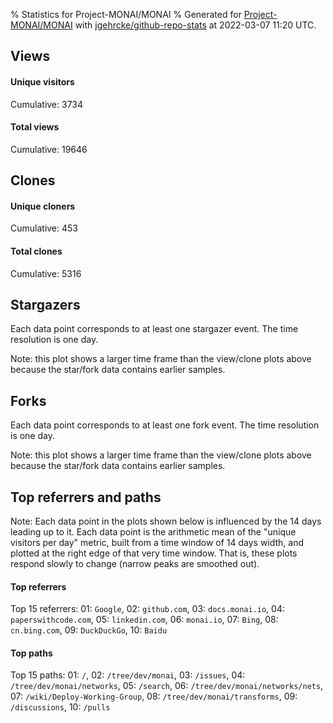 % Statistics for Project-MONAI/MONAI
% Generated for [Project-MONAI/MONAI](https://github.com/Project-MONAI/MONAI) with [jgehrcke/github-repo-stats](https://github.com/jgehrcke/github-repo-stats) at 2022-03-07 11:20 UTC.


## Views

#### Unique visitors
<div id="chart_views_unique" class="full-width-chart"></div>

Cumulative: 3734

#### Total views
<div id="chart_views_total" class="full-width-chart"></div>

Cumulative: 19646

<div class="pagebreak-for-print"> </div>

## Clones

#### Unique cloners
<div id="chart_clones_unique" class="full-width-chart"></div>

Cumulative: 453

#### Total clones
<div id="chart_clones_total" class="full-width-chart"></div>

Cumulative: 5316



<div class="pagebreak-for-print"> </div>



## Stargazers

Each data point corresponds to at least one stargazer event.
The time resolution is one day.

<div id="chart_stargazers" class="full-width-chart"></div>


Note: this plot shows a larger time frame than the view/clone plots above because the star/fork data contains earlier samples.



## Forks

Each data point corresponds to at least one fork event.
The time resolution is one day.

<div id="chart_forks" class="full-width-chart"></div>


Note: this plot shows a larger time frame than the view/clone plots above because the star/fork data contains earlier samples.



<div class="pagebreak-for-print"> </div>



## Top referrers and paths


Note: Each data point in the plots shown below is influenced by the 14 days
leading up to it. Each data point is the arithmetic mean of the "unique
visitors per day" metric, built from a time window of 14 days width, and
plotted at the right edge of that very time window. That is, these plots
respond slowly to change (narrow peaks are smoothed out).




#### Top referrers


<div id="chart_referrers_top_n_alltime" class="full-width-chart"></div>

Top 15 referrers: 01: `Google`, 02: `github.com`, 03: `docs.monai.io`, 04: `paperswithcode.com`, 05: `linkedin.com`, 06: `monai.io`, 07: `Bing`, 08: `cn.bing.com`, 09: `DuckDuckGo`, 10: `Baidu`





#### Top paths


<div id="chart_paths_top_n_alltime" class="full-width-chart"></div>

Top 15 paths: 01: `/`, 02: `/tree/dev/monai`, 03: `/issues`, 04: `/tree/dev/monai/networks`, 05: `/search`, 06: `/tree/dev/monai/networks/nets`, 07: `/wiki/Deploy-Working-Group`, 08: `/tree/dev/monai/transforms`, 09: `/discussions`, 10: `/pulls`


<script type="text/javascript">
    vegaEmbed('#chart_views_unique', {"$schema": "https://vega.github.io/schema/vega-lite/v4.17.0.json", "config": {"arc": {"fill": "#1b1e23"}, "area": {"fill": "#1b1e23"}, "axisBottom": {"domainColor": "#a9b4c4", "gridColor": "#a9b4c4", "labelColor": "#1b1e23", "labelFont": "relative-mono-11-pitch-pro, Menlo, monospace", "tickColor": "#a9b4c4", "titleColor": "#1b1e23", "titleFont": "relative-mono-11-pitch-pro, Menlo, monospace"}, "axisLeft": {"domainColor": "#a9b4c4", "gridColor": "#a9b4c4", "labelColor": "#1b1e23", "labelFont": "relative-mono-11-pitch-pro, Menlo, monospace", "tickColor": "#a9b4c4", "titleColor": "#1b1e23", "titleFont": "relative-mono-11-pitch-pro, Menlo, monospace"}, "axisX": {"grid": false}, "axisY": {"grid": false, "labelBound": true}, "background": "#FFFFFF", "group": {"fill": "#FFFFFF"}, "header": {"fontWeight": 400, "labelFont": "relative-mono-11-pitch-pro, Menlo, monospace", "titleFont": "relative-mono-11-pitch-pro, Menlo, monospace"}, "legend": {"labelFont": "relative-mono-11-pitch-pro, Menlo, monospace", "symbolSize": 200, "symbolType": "circle", "titleFont": "relative-mono-11-pitch-pro, Menlo, monospace"}, "line": {"color": "#1b1e23", "stroke": "#1b1e23"}, "path": {"stroke": "#1b1e23"}, "point": {"color": "#1b1e23", "cursor": "pointer", "filled": true, "size": 20}, "range": {"category": ["#85a2f7", "#ea9755", "#7eb36a", "#f07071", "#bc85d9", "#e587b6", "#a9b4c4", "#d4c05e", "#64b9c4"]}, "style": {"bar": {"fill": "#1b1e23"}, "text": {"font": "relative-mono-11-pitch-pro, Menlo, monospace", "fontWeight": 400}}, "symbol": {"shape": "circle"}, "title": {"anchor": "start", "font": "relative-mono-11-pitch-pro, Menlo, monospace", "fontWeight": 400}, "trail": {"color": "#1b1e23", "stroke": "#1b1e23"}, "view": {"stroke": null}}, "data": {"name": "data-b4df630a66a68dc4cf5eff56f1fedf47"}, "datasets": {"data-b4df630a66a68dc4cf5eff56f1fedf47": [{"time": "2022-02-21T00:00:00+00:00", "views_total": 1138, "views_unique": 174}, {"time": "2022-02-22T00:00:00+00:00", "views_total": 2149, "views_unique": 359}, {"time": "2022-02-23T00:00:00+00:00", "views_total": 1954, "views_unique": 361}, {"time": "2022-02-24T00:00:00+00:00", "views_total": 1721, "views_unique": 320}, {"time": "2022-02-25T00:00:00+00:00", "views_total": 1491, "views_unique": 286}, {"time": "2022-02-26T00:00:00+00:00", "views_total": 558, "views_unique": 141}, {"time": "2022-02-27T00:00:00+00:00", "views_total": 649, "views_unique": 151}, {"time": "2022-02-28T00:00:00+00:00", "views_total": 1775, "views_unique": 357}, {"time": "2022-03-01T00:00:00+00:00", "views_total": 2569, "views_unique": 323}, {"time": "2022-03-02T00:00:00+00:00", "views_total": 1769, "views_unique": 317}, {"time": "2022-03-03T00:00:00+00:00", "views_total": 1205, "views_unique": 276}, {"time": "2022-03-04T00:00:00+00:00", "views_total": 890, "views_unique": 234}, {"time": "2022-03-05T00:00:00+00:00", "views_total": 461, "views_unique": 138}, {"time": "2022-03-06T00:00:00+00:00", "views_total": 500, "views_unique": 120}, {"time": "2022-03-07T00:00:00+00:00", "views_total": 817, "views_unique": 177}]}, "encoding": {"tooltip": [{"field": "views_unique", "format": ".1f", "title": "views (u)", "type": "quantitative"}, {"field": "time", "format": "%B %e, %Y", "title": "date", "type": "temporal"}], "x": {"axis": {"labelAngle": 25}, "field": "time", "scale": {"domain": ["2022-02-21", "2022-03-07"]}, "timeUnit": "yearmonthdate", "title": "date", "type": "temporal"}, "y": {"axis": {"values": [1, 10, 50, 100, 500, 1000, 5000, 10000]}, "field": "views_unique", "scale": {"domain": [0, 397.1], "type": "symlog", "zero": true}, "title": "unique views per day", "type": "quantitative"}}, "height": 200, "mark": {"point": true, "type": "line"}, "padding": 10, "width": "container"}, {"actions": false, "renderer": "svg"}).catch(console.error);
vegaEmbed('#chart_views_total', {"$schema": "https://vega.github.io/schema/vega-lite/v4.17.0.json", "config": {"arc": {"fill": "#1b1e23"}, "area": {"fill": "#1b1e23"}, "axisBottom": {"domainColor": "#a9b4c4", "gridColor": "#a9b4c4", "labelColor": "#1b1e23", "labelFont": "relative-mono-11-pitch-pro, Menlo, monospace", "tickColor": "#a9b4c4", "titleColor": "#1b1e23", "titleFont": "relative-mono-11-pitch-pro, Menlo, monospace"}, "axisLeft": {"domainColor": "#a9b4c4", "gridColor": "#a9b4c4", "labelColor": "#1b1e23", "labelFont": "relative-mono-11-pitch-pro, Menlo, monospace", "tickColor": "#a9b4c4", "titleColor": "#1b1e23", "titleFont": "relative-mono-11-pitch-pro, Menlo, monospace"}, "axisX": {"grid": false}, "axisY": {"grid": false, "labelBound": true}, "background": "#FFFFFF", "group": {"fill": "#FFFFFF"}, "header": {"fontWeight": 400, "labelFont": "relative-mono-11-pitch-pro, Menlo, monospace", "titleFont": "relative-mono-11-pitch-pro, Menlo, monospace"}, "legend": {"labelFont": "relative-mono-11-pitch-pro, Menlo, monospace", "symbolSize": 200, "symbolType": "circle", "titleFont": "relative-mono-11-pitch-pro, Menlo, monospace"}, "line": {"color": "#1b1e23", "stroke": "#1b1e23"}, "path": {"stroke": "#1b1e23"}, "point": {"color": "#1b1e23", "cursor": "pointer", "filled": true, "size": 20}, "range": {"category": ["#85a2f7", "#ea9755", "#7eb36a", "#f07071", "#bc85d9", "#e587b6", "#a9b4c4", "#d4c05e", "#64b9c4"]}, "style": {"bar": {"fill": "#1b1e23"}, "text": {"font": "relative-mono-11-pitch-pro, Menlo, monospace", "fontWeight": 400}}, "symbol": {"shape": "circle"}, "title": {"anchor": "start", "font": "relative-mono-11-pitch-pro, Menlo, monospace", "fontWeight": 400}, "trail": {"color": "#1b1e23", "stroke": "#1b1e23"}, "view": {"stroke": null}}, "data": {"name": "data-b4df630a66a68dc4cf5eff56f1fedf47"}, "datasets": {"data-b4df630a66a68dc4cf5eff56f1fedf47": [{"time": "2022-02-21T00:00:00+00:00", "views_total": 1138, "views_unique": 174}, {"time": "2022-02-22T00:00:00+00:00", "views_total": 2149, "views_unique": 359}, {"time": "2022-02-23T00:00:00+00:00", "views_total": 1954, "views_unique": 361}, {"time": "2022-02-24T00:00:00+00:00", "views_total": 1721, "views_unique": 320}, {"time": "2022-02-25T00:00:00+00:00", "views_total": 1491, "views_unique": 286}, {"time": "2022-02-26T00:00:00+00:00", "views_total": 558, "views_unique": 141}, {"time": "2022-02-27T00:00:00+00:00", "views_total": 649, "views_unique": 151}, {"time": "2022-02-28T00:00:00+00:00", "views_total": 1775, "views_unique": 357}, {"time": "2022-03-01T00:00:00+00:00", "views_total": 2569, "views_unique": 323}, {"time": "2022-03-02T00:00:00+00:00", "views_total": 1769, "views_unique": 317}, {"time": "2022-03-03T00:00:00+00:00", "views_total": 1205, "views_unique": 276}, {"time": "2022-03-04T00:00:00+00:00", "views_total": 890, "views_unique": 234}, {"time": "2022-03-05T00:00:00+00:00", "views_total": 461, "views_unique": 138}, {"time": "2022-03-06T00:00:00+00:00", "views_total": 500, "views_unique": 120}, {"time": "2022-03-07T00:00:00+00:00", "views_total": 817, "views_unique": 177}]}, "encoding": {"tooltip": [{"field": "views_total", "format": ".1f", "title": "views (t)", "type": "quantitative"}, {"field": "time", "format": "%B %e, %Y", "title": "date", "type": "temporal"}], "x": {"axis": {"labelAngle": 25}, "field": "time", "scale": {"domain": ["2022-02-21", "2022-03-07"]}, "timeUnit": "yearmonthdate", "title": "date", "type": "temporal"}, "y": {"axis": {"values": [1, 10, 50, 100, 500, 1000, 5000, 10000]}, "field": "views_total", "scale": {"domain": [0, 2825.9], "type": "symlog", "zero": true}, "title": "total views per day", "type": "quantitative"}}, "height": 200, "mark": {"point": true, "type": "line"}, "padding": 10, "width": "container"}, {"actions": false, "renderer": "svg"}).catch(console.error);
vegaEmbed('#chart_clones_unique', {"$schema": "https://vega.github.io/schema/vega-lite/v4.17.0.json", "config": {"arc": {"fill": "#1b1e23"}, "area": {"fill": "#1b1e23"}, "axisBottom": {"domainColor": "#a9b4c4", "gridColor": "#a9b4c4", "labelColor": "#1b1e23", "labelFont": "relative-mono-11-pitch-pro, Menlo, monospace", "tickColor": "#a9b4c4", "titleColor": "#1b1e23", "titleFont": "relative-mono-11-pitch-pro, Menlo, monospace"}, "axisLeft": {"domainColor": "#a9b4c4", "gridColor": "#a9b4c4", "labelColor": "#1b1e23", "labelFont": "relative-mono-11-pitch-pro, Menlo, monospace", "tickColor": "#a9b4c4", "titleColor": "#1b1e23", "titleFont": "relative-mono-11-pitch-pro, Menlo, monospace"}, "axisX": {"grid": false}, "axisY": {"grid": false, "labelBound": true}, "background": "#FFFFFF", "group": {"fill": "#FFFFFF"}, "header": {"fontWeight": 400, "labelFont": "relative-mono-11-pitch-pro, Menlo, monospace", "titleFont": "relative-mono-11-pitch-pro, Menlo, monospace"}, "legend": {"labelFont": "relative-mono-11-pitch-pro, Menlo, monospace", "symbolSize": 200, "symbolType": "circle", "titleFont": "relative-mono-11-pitch-pro, Menlo, monospace"}, "line": {"color": "#1b1e23", "stroke": "#1b1e23"}, "path": {"stroke": "#1b1e23"}, "point": {"color": "#1b1e23", "cursor": "pointer", "filled": true, "size": 20}, "range": {"category": ["#85a2f7", "#ea9755", "#7eb36a", "#f07071", "#bc85d9", "#e587b6", "#a9b4c4", "#d4c05e", "#64b9c4"]}, "style": {"bar": {"fill": "#1b1e23"}, "text": {"font": "relative-mono-11-pitch-pro, Menlo, monospace", "fontWeight": 400}}, "symbol": {"shape": "circle"}, "title": {"anchor": "start", "font": "relative-mono-11-pitch-pro, Menlo, monospace", "fontWeight": 400}, "trail": {"color": "#1b1e23", "stroke": "#1b1e23"}, "view": {"stroke": null}}, "data": {"name": "data-2ed287cea2050f146f348fe3c5fe7f9e"}, "datasets": {"data-2ed287cea2050f146f348fe3c5fe7f9e": [{"clones_total": 503, "clones_unique": 37, "time": "2022-02-21T00:00:00+00:00"}, {"clones_total": 833, "clones_unique": 50, "time": "2022-02-22T00:00:00+00:00"}, {"clones_total": 464, "clones_unique": 36, "time": "2022-02-23T00:00:00+00:00"}, {"clones_total": 685, "clones_unique": 25, "time": "2022-02-24T00:00:00+00:00"}, {"clones_total": 164, "clones_unique": 29, "time": "2022-02-25T00:00:00+00:00"}, {"clones_total": 38, "clones_unique": 20, "time": "2022-02-26T00:00:00+00:00"}, {"clones_total": 50, "clones_unique": 21, "time": "2022-02-27T00:00:00+00:00"}, {"clones_total": 470, "clones_unique": 41, "time": "2022-02-28T00:00:00+00:00"}, {"clones_total": 1016, "clones_unique": 53, "time": "2022-03-01T00:00:00+00:00"}, {"clones_total": 479, "clones_unique": 39, "time": "2022-03-02T00:00:00+00:00"}, {"clones_total": 222, "clones_unique": 29, "time": "2022-03-03T00:00:00+00:00"}, {"clones_total": 35, "clones_unique": 23, "time": "2022-03-04T00:00:00+00:00"}, {"clones_total": 27, "clones_unique": 14, "time": "2022-03-05T00:00:00+00:00"}, {"clones_total": 28, "clones_unique": 13, "time": "2022-03-06T00:00:00+00:00"}, {"clones_total": 302, "clones_unique": 23, "time": "2022-03-07T00:00:00+00:00"}]}, "encoding": {"tooltip": [{"field": "clones_unique", "format": ".1f", "title": "clones (u)", "type": "quantitative"}, {"field": "time", "format": "%B %e, %Y", "title": "date", "type": "temporal"}], "x": {"axis": {"labelAngle": 25}, "field": "time", "scale": {"domain": ["2022-02-21", "2022-03-07"]}, "timeUnit": "yearmonthdate", "title": "date", "type": "temporal"}, "y": {"axis": {}, "field": "clones_unique", "scale": {"domain": [0, 58.300000000000004], "type": "linear", "zero": true}, "title": "unique clones per day", "type": "quantitative"}}, "height": 200, "mark": {"point": true, "type": "line"}, "padding": 10, "width": "container"}, {"actions": false, "renderer": "svg"}).catch(console.error);
vegaEmbed('#chart_clones_total', {"$schema": "https://vega.github.io/schema/vega-lite/v4.17.0.json", "config": {"arc": {"fill": "#1b1e23"}, "area": {"fill": "#1b1e23"}, "axisBottom": {"domainColor": "#a9b4c4", "gridColor": "#a9b4c4", "labelColor": "#1b1e23", "labelFont": "relative-mono-11-pitch-pro, Menlo, monospace", "tickColor": "#a9b4c4", "titleColor": "#1b1e23", "titleFont": "relative-mono-11-pitch-pro, Menlo, monospace"}, "axisLeft": {"domainColor": "#a9b4c4", "gridColor": "#a9b4c4", "labelColor": "#1b1e23", "labelFont": "relative-mono-11-pitch-pro, Menlo, monospace", "tickColor": "#a9b4c4", "titleColor": "#1b1e23", "titleFont": "relative-mono-11-pitch-pro, Menlo, monospace"}, "axisX": {"grid": false}, "axisY": {"grid": false, "labelBound": true}, "background": "#FFFFFF", "group": {"fill": "#FFFFFF"}, "header": {"fontWeight": 400, "labelFont": "relative-mono-11-pitch-pro, Menlo, monospace", "titleFont": "relative-mono-11-pitch-pro, Menlo, monospace"}, "legend": {"labelFont": "relative-mono-11-pitch-pro, Menlo, monospace", "symbolSize": 200, "symbolType": "circle", "titleFont": "relative-mono-11-pitch-pro, Menlo, monospace"}, "line": {"color": "#1b1e23", "stroke": "#1b1e23"}, "path": {"stroke": "#1b1e23"}, "point": {"color": "#1b1e23", "cursor": "pointer", "filled": true, "size": 20}, "range": {"category": ["#85a2f7", "#ea9755", "#7eb36a", "#f07071", "#bc85d9", "#e587b6", "#a9b4c4", "#d4c05e", "#64b9c4"]}, "style": {"bar": {"fill": "#1b1e23"}, "text": {"font": "relative-mono-11-pitch-pro, Menlo, monospace", "fontWeight": 400}}, "symbol": {"shape": "circle"}, "title": {"anchor": "start", "font": "relative-mono-11-pitch-pro, Menlo, monospace", "fontWeight": 400}, "trail": {"color": "#1b1e23", "stroke": "#1b1e23"}, "view": {"stroke": null}}, "data": {"name": "data-2ed287cea2050f146f348fe3c5fe7f9e"}, "datasets": {"data-2ed287cea2050f146f348fe3c5fe7f9e": [{"clones_total": 503, "clones_unique": 37, "time": "2022-02-21T00:00:00+00:00"}, {"clones_total": 833, "clones_unique": 50, "time": "2022-02-22T00:00:00+00:00"}, {"clones_total": 464, "clones_unique": 36, "time": "2022-02-23T00:00:00+00:00"}, {"clones_total": 685, "clones_unique": 25, "time": "2022-02-24T00:00:00+00:00"}, {"clones_total": 164, "clones_unique": 29, "time": "2022-02-25T00:00:00+00:00"}, {"clones_total": 38, "clones_unique": 20, "time": "2022-02-26T00:00:00+00:00"}, {"clones_total": 50, "clones_unique": 21, "time": "2022-02-27T00:00:00+00:00"}, {"clones_total": 470, "clones_unique": 41, "time": "2022-02-28T00:00:00+00:00"}, {"clones_total": 1016, "clones_unique": 53, "time": "2022-03-01T00:00:00+00:00"}, {"clones_total": 479, "clones_unique": 39, "time": "2022-03-02T00:00:00+00:00"}, {"clones_total": 222, "clones_unique": 29, "time": "2022-03-03T00:00:00+00:00"}, {"clones_total": 35, "clones_unique": 23, "time": "2022-03-04T00:00:00+00:00"}, {"clones_total": 27, "clones_unique": 14, "time": "2022-03-05T00:00:00+00:00"}, {"clones_total": 28, "clones_unique": 13, "time": "2022-03-06T00:00:00+00:00"}, {"clones_total": 302, "clones_unique": 23, "time": "2022-03-07T00:00:00+00:00"}]}, "encoding": {"tooltip": [{"field": "clones_total", "format": ".1f", "title": "clones (t)", "type": "quantitative"}, {"field": "time", "format": "%B %e, %Y", "title": "date", "type": "temporal"}], "x": {"axis": {"labelAngle": 25}, "field": "time", "scale": {"domain": ["2022-02-21", "2022-03-07"]}, "timeUnit": "yearmonthdate", "title": "date", "type": "temporal"}, "y": {"axis": {"values": [1, 10, 50, 100, 500, 1000, 5000, 10000]}, "field": "clones_total", "scale": {"domain": [0, 1117.6000000000001], "type": "symlog", "zero": true}, "title": "total clones per day", "type": "quantitative"}}, "height": 200, "mark": {"point": true, "type": "line"}, "padding": 10, "width": "container"}, {"actions": false, "renderer": "svg"}).catch(console.error);
vegaEmbed('#chart_stargazers', {"$schema": "https://vega.github.io/schema/vega-lite/v4.17.0.json", "config": {"arc": {"fill": "#1b1e23"}, "area": {"fill": "#1b1e23"}, "axisBottom": {"domainColor": "#a9b4c4", "gridColor": "#a9b4c4", "labelColor": "#1b1e23", "labelFont": "relative-mono-11-pitch-pro, Menlo, monospace", "tickColor": "#a9b4c4", "titleColor": "#1b1e23", "titleFont": "relative-mono-11-pitch-pro, Menlo, monospace"}, "axisLeft": {"domainColor": "#a9b4c4", "gridColor": "#a9b4c4", "labelColor": "#1b1e23", "labelFont": "relative-mono-11-pitch-pro, Menlo, monospace", "tickColor": "#a9b4c4", "titleColor": "#1b1e23", "titleFont": "relative-mono-11-pitch-pro, Menlo, monospace"}, "axisX": {"grid": false}, "axisY": {"grid": false}, "background": "#FFFFFF", "group": {"fill": "#FFFFFF"}, "header": {"fontWeight": 400, "labelFont": "relative-mono-11-pitch-pro, Menlo, monospace", "titleFont": "relative-mono-11-pitch-pro, Menlo, monospace"}, "legend": {"labelFont": "relative-mono-11-pitch-pro, Menlo, monospace", "symbolSize": 200, "symbolType": "circle", "titleFont": "relative-mono-11-pitch-pro, Menlo, monospace"}, "line": {"color": "#1b1e23", "stroke": "#1b1e23"}, "path": {"stroke": "#1b1e23"}, "point": {"color": "#1b1e23", "cursor": "pointer", "filled": true, "size": 50}, "range": {"category": ["#85a2f7", "#ea9755", "#7eb36a", "#f07071", "#bc85d9", "#e587b6", "#a9b4c4", "#d4c05e", "#64b9c4"]}, "style": {"bar": {"fill": "#1b1e23"}, "text": {"font": "relative-mono-11-pitch-pro, Menlo, monospace", "fontWeight": 400}}, "symbol": {"shape": "circle"}, "title": {"anchor": "start", "font": "relative-mono-11-pitch-pro, Menlo, monospace", "fontWeight": 400}, "trail": {"color": "#1b1e23", "stroke": "#1b1e23"}, "view": {"stroke": null}}, "data": {"name": "data-889cec246b0a2afd07355bdb4b63e0b9"}, "datasets": {"data-889cec246b0a2afd07355bdb4b63e0b9": [{"stars_cumulative": 1.0, "time": "2019-10-18T00:00:00+00:00"}, {"stars_cumulative": 3.0, "time": "2019-10-26T16:00:00+00:00"}, {"stars_cumulative": 4.0, "time": "2019-11-13T00:00:00+00:00"}, {"stars_cumulative": 11.0, "time": "2019-11-21T16:00:00+00:00"}, {"stars_cumulative": 12.0, "time": "2019-11-30T08:00:00+00:00"}, {"stars_cumulative": 18.0, "time": "2020-01-12T16:00:00+00:00"}, {"stars_cumulative": 20.0, "time": "2020-01-21T08:00:00+00:00"}, {"stars_cumulative": 36.0, "time": "2020-02-07T16:00:00+00:00"}, {"stars_cumulative": 41.0, "time": "2020-02-16T08:00:00+00:00"}, {"stars_cumulative": 44.0, "time": "2020-02-25T00:00:00+00:00"}, {"stars_cumulative": 46.0, "time": "2020-03-13T08:00:00+00:00"}, {"stars_cumulative": 48.0, "time": "2020-03-22T00:00:00+00:00"}, {"stars_cumulative": 53.0, "time": "2020-03-30T16:00:00+00:00"}, {"stars_cumulative": 58.0, "time": "2020-04-08T08:00:00+00:00"}, {"stars_cumulative": 566.0, "time": "2020-04-17T00:00:00+00:00"}, {"stars_cumulative": 720.0, "time": "2020-04-25T16:00:00+00:00"}, {"stars_cumulative": 804.0, "time": "2020-05-04T08:00:00+00:00"}, {"stars_cumulative": 840.0, "time": "2020-05-13T00:00:00+00:00"}, {"stars_cumulative": 875.0, "time": "2020-05-21T16:00:00+00:00"}, {"stars_cumulative": 911.0, "time": "2020-05-30T08:00:00+00:00"}, {"stars_cumulative": 951.0, "time": "2020-06-08T00:00:00+00:00"}, {"stars_cumulative": 972.0, "time": "2020-06-16T16:00:00+00:00"}, {"stars_cumulative": 1009.0, "time": "2020-06-25T08:00:00+00:00"}, {"stars_cumulative": 1067.0, "time": "2020-07-04T00:00:00+00:00"}, {"stars_cumulative": 1102.0, "time": "2020-07-12T16:00:00+00:00"}, {"stars_cumulative": 1133.0, "time": "2020-07-21T08:00:00+00:00"}, {"stars_cumulative": 1154.0, "time": "2020-07-30T00:00:00+00:00"}, {"stars_cumulative": 1170.0, "time": "2020-08-07T16:00:00+00:00"}, {"stars_cumulative": 1182.0, "time": "2020-08-16T08:00:00+00:00"}, {"stars_cumulative": 1216.0, "time": "2020-08-25T00:00:00+00:00"}, {"stars_cumulative": 1249.0, "time": "2020-09-02T16:00:00+00:00"}, {"stars_cumulative": 1287.0, "time": "2020-09-11T08:00:00+00:00"}, {"stars_cumulative": 1295.0, "time": "2020-09-20T00:00:00+00:00"}, {"stars_cumulative": 1315.0, "time": "2020-09-28T16:00:00+00:00"}, {"stars_cumulative": 1343.0, "time": "2020-10-07T08:00:00+00:00"}, {"stars_cumulative": 1380.0, "time": "2020-10-16T00:00:00+00:00"}, {"stars_cumulative": 1392.0, "time": "2020-10-24T16:00:00+00:00"}, {"stars_cumulative": 1416.0, "time": "2020-11-02T08:00:00+00:00"}, {"stars_cumulative": 1453.0, "time": "2020-11-11T00:00:00+00:00"}, {"stars_cumulative": 1471.0, "time": "2020-11-19T16:00:00+00:00"}, {"stars_cumulative": 1496.0, "time": "2020-11-28T08:00:00+00:00"}, {"stars_cumulative": 1527.0, "time": "2020-12-07T00:00:00+00:00"}, {"stars_cumulative": 1553.0, "time": "2020-12-15T16:00:00+00:00"}, {"stars_cumulative": 1602.0, "time": "2020-12-24T08:00:00+00:00"}, {"stars_cumulative": 1635.0, "time": "2021-01-02T00:00:00+00:00"}, {"stars_cumulative": 1660.0, "time": "2021-01-10T16:00:00+00:00"}, {"stars_cumulative": 1685.0, "time": "2021-01-19T08:00:00+00:00"}, {"stars_cumulative": 1709.0, "time": "2021-01-28T00:00:00+00:00"}, {"stars_cumulative": 1726.0, "time": "2021-02-05T16:00:00+00:00"}, {"stars_cumulative": 1739.0, "time": "2021-02-14T08:00:00+00:00"}, {"stars_cumulative": 1755.0, "time": "2021-02-23T00:00:00+00:00"}, {"stars_cumulative": 1773.0, "time": "2021-03-03T16:00:00+00:00"}, {"stars_cumulative": 1788.0, "time": "2021-03-12T08:00:00+00:00"}, {"stars_cumulative": 1807.0, "time": "2021-03-21T00:00:00+00:00"}, {"stars_cumulative": 1833.0, "time": "2021-03-29T16:00:00+00:00"}, {"stars_cumulative": 1857.0, "time": "2021-04-07T08:00:00+00:00"}, {"stars_cumulative": 1882.0, "time": "2021-04-16T00:00:00+00:00"}, {"stars_cumulative": 1904.0, "time": "2021-04-24T16:00:00+00:00"}, {"stars_cumulative": 1925.0, "time": "2021-05-03T08:00:00+00:00"}, {"stars_cumulative": 1947.0, "time": "2021-05-12T00:00:00+00:00"}, {"stars_cumulative": 1973.0, "time": "2021-05-20T16:00:00+00:00"}, {"stars_cumulative": 1994.0, "time": "2021-05-29T08:00:00+00:00"}, {"stars_cumulative": 2014.0, "time": "2021-06-07T00:00:00+00:00"}, {"stars_cumulative": 2031.0, "time": "2021-06-15T16:00:00+00:00"}, {"stars_cumulative": 2054.0, "time": "2021-06-24T08:00:00+00:00"}, {"stars_cumulative": 2079.0, "time": "2021-07-03T00:00:00+00:00"}, {"stars_cumulative": 2096.0, "time": "2021-07-11T16:00:00+00:00"}, {"stars_cumulative": 2122.0, "time": "2021-07-20T08:00:00+00:00"}, {"stars_cumulative": 2144.0, "time": "2021-07-29T00:00:00+00:00"}, {"stars_cumulative": 2160.0, "time": "2021-08-06T16:00:00+00:00"}, {"stars_cumulative": 2181.0, "time": "2021-08-15T08:00:00+00:00"}, {"stars_cumulative": 2208.0, "time": "2021-08-24T00:00:00+00:00"}, {"stars_cumulative": 2236.0, "time": "2021-09-01T16:00:00+00:00"}, {"stars_cumulative": 2254.0, "time": "2021-09-10T08:00:00+00:00"}, {"stars_cumulative": 2282.0, "time": "2021-09-19T00:00:00+00:00"}, {"stars_cumulative": 2307.0, "time": "2021-09-27T16:00:00+00:00"}, {"stars_cumulative": 2344.0, "time": "2021-10-06T08:00:00+00:00"}, {"stars_cumulative": 2371.0, "time": "2021-10-15T00:00:00+00:00"}, {"stars_cumulative": 2389.0, "time": "2021-10-23T16:00:00+00:00"}, {"stars_cumulative": 2426.0, "time": "2021-11-01T08:00:00+00:00"}, {"stars_cumulative": 2445.0, "time": "2021-11-10T00:00:00+00:00"}, {"stars_cumulative": 2473.0, "time": "2021-11-18T16:00:00+00:00"}, {"stars_cumulative": 2522.0, "time": "2021-11-27T08:00:00+00:00"}, {"stars_cumulative": 2542.0, "time": "2021-12-06T00:00:00+00:00"}, {"stars_cumulative": 2565.0, "time": "2021-12-14T16:00:00+00:00"}, {"stars_cumulative": 2581.0, "time": "2021-12-23T08:00:00+00:00"}, {"stars_cumulative": 2631.0, "time": "2022-01-01T00:00:00+00:00"}, {"stars_cumulative": 2672.0, "time": "2022-01-09T16:00:00+00:00"}, {"stars_cumulative": 2691.0, "time": "2022-01-18T08:00:00+00:00"}, {"stars_cumulative": 2710.0, "time": "2022-01-27T00:00:00+00:00"}, {"stars_cumulative": 2723.0, "time": "2022-02-04T16:00:00+00:00"}, {"stars_cumulative": 2745.0, "time": "2022-02-13T08:00:00+00:00"}, {"stars_cumulative": 2767.0, "time": "2022-02-22T00:00:00+00:00"}, {"stars_cumulative": 2774.0, "time": "2022-03-02T16:00:00+00:00"}]}, "encoding": {"tooltip": [{"field": "stars_cumulative", "format": "d", "title": "stars", "type": "quantitative"}, {"field": "time", "format": "%B %e, %Y", "title": "date", "type": "temporal"}], "x": {"axis": {"labelAngle": 25}, "field": "time", "scale": {"domain": ["2019-10-18", "2022-03-07"]}, "timeUnit": "yearmonthdate", "title": "date", "type": "temporal"}, "y": {"field": "stars_cumulative", "scale": {"domain": [0, 3051.4], "zero": true}, "title": "stargazer count (cumulative)", "type": "quantitative"}}, "height": 300, "mark": {"point": true, "type": "line"}, "padding": 10, "width": "container"}, {"actions": false, "renderer": "svg"}).catch(console.error);
vegaEmbed('#chart_forks', {"$schema": "https://vega.github.io/schema/vega-lite/v4.17.0.json", "config": {"arc": {"fill": "#1b1e23"}, "area": {"fill": "#1b1e23"}, "axisBottom": {"domainColor": "#a9b4c4", "gridColor": "#a9b4c4", "labelColor": "#1b1e23", "labelFont": "relative-mono-11-pitch-pro, Menlo, monospace", "tickColor": "#a9b4c4", "titleColor": "#1b1e23", "titleFont": "relative-mono-11-pitch-pro, Menlo, monospace"}, "axisLeft": {"domainColor": "#a9b4c4", "gridColor": "#a9b4c4", "labelColor": "#1b1e23", "labelFont": "relative-mono-11-pitch-pro, Menlo, monospace", "tickColor": "#a9b4c4", "titleColor": "#1b1e23", "titleFont": "relative-mono-11-pitch-pro, Menlo, monospace"}, "axisX": {"grid": false}, "axisY": {"grid": false}, "background": "#FFFFFF", "group": {"fill": "#FFFFFF"}, "header": {"fontWeight": 400, "labelFont": "relative-mono-11-pitch-pro, Menlo, monospace", "titleFont": "relative-mono-11-pitch-pro, Menlo, monospace"}, "legend": {"labelFont": "relative-mono-11-pitch-pro, Menlo, monospace", "symbolSize": 200, "symbolType": "circle", "titleFont": "relative-mono-11-pitch-pro, Menlo, monospace"}, "line": {"color": "#1b1e23", "stroke": "#1b1e23"}, "path": {"stroke": "#1b1e23"}, "point": {"color": "#1b1e23", "cursor": "pointer", "filled": true, "size": 50}, "range": {"category": ["#85a2f7", "#ea9755", "#7eb36a", "#f07071", "#bc85d9", "#e587b6", "#a9b4c4", "#d4c05e", "#64b9c4"]}, "style": {"bar": {"fill": "#1b1e23"}, "text": {"font": "relative-mono-11-pitch-pro, Menlo, monospace", "fontWeight": 400}}, "symbol": {"shape": "circle"}, "title": {"anchor": "start", "font": "relative-mono-11-pitch-pro, Menlo, monospace", "fontWeight": 400}, "trail": {"color": "#1b1e23", "stroke": "#1b1e23"}, "view": {"stroke": null}}, "data": {"name": "data-f21abca895f0b2368848910e7b3e103c"}, "datasets": {"data-f21abca895f0b2368848910e7b3e103c": [{"forks_cumulative": 6.0, "time": "2020-02-15T00:00:00+00:00"}, {"forks_cumulative": 7.0, "time": "2020-02-22T12:00:00+00:00"}, {"forks_cumulative": 8.0, "time": "2020-03-08T12:00:00+00:00"}, {"forks_cumulative": 10.0, "time": "2020-03-16T00:00:00+00:00"}, {"forks_cumulative": 12.0, "time": "2020-04-07T12:00:00+00:00"}, {"forks_cumulative": 24.0, "time": "2020-04-15T00:00:00+00:00"}, {"forks_cumulative": 104.0, "time": "2020-04-22T12:00:00+00:00"}, {"forks_cumulative": 109.0, "time": "2020-04-30T00:00:00+00:00"}, {"forks_cumulative": 117.0, "time": "2020-05-07T12:00:00+00:00"}, {"forks_cumulative": 124.0, "time": "2020-05-15T00:00:00+00:00"}, {"forks_cumulative": 131.0, "time": "2020-05-22T12:00:00+00:00"}, {"forks_cumulative": 138.0, "time": "2020-05-30T00:00:00+00:00"}, {"forks_cumulative": 145.0, "time": "2020-06-06T12:00:00+00:00"}, {"forks_cumulative": 150.0, "time": "2020-06-14T00:00:00+00:00"}, {"forks_cumulative": 152.0, "time": "2020-06-21T12:00:00+00:00"}, {"forks_cumulative": 159.0, "time": "2020-06-29T00:00:00+00:00"}, {"forks_cumulative": 165.0, "time": "2020-07-06T12:00:00+00:00"}, {"forks_cumulative": 174.0, "time": "2020-07-14T00:00:00+00:00"}, {"forks_cumulative": 179.0, "time": "2020-07-21T12:00:00+00:00"}, {"forks_cumulative": 183.0, "time": "2020-07-29T00:00:00+00:00"}, {"forks_cumulative": 193.0, "time": "2020-08-05T12:00:00+00:00"}, {"forks_cumulative": 198.0, "time": "2020-08-13T00:00:00+00:00"}, {"forks_cumulative": 201.0, "time": "2020-08-20T12:00:00+00:00"}, {"forks_cumulative": 209.0, "time": "2020-08-28T00:00:00+00:00"}, {"forks_cumulative": 212.0, "time": "2020-09-04T12:00:00+00:00"}, {"forks_cumulative": 215.0, "time": "2020-09-12T00:00:00+00:00"}, {"forks_cumulative": 216.0, "time": "2020-09-19T12:00:00+00:00"}, {"forks_cumulative": 218.0, "time": "2020-09-27T00:00:00+00:00"}, {"forks_cumulative": 222.0, "time": "2020-10-04T12:00:00+00:00"}, {"forks_cumulative": 226.0, "time": "2020-10-12T00:00:00+00:00"}, {"forks_cumulative": 227.0, "time": "2020-10-19T12:00:00+00:00"}, {"forks_cumulative": 231.0, "time": "2020-10-27T00:00:00+00:00"}, {"forks_cumulative": 235.0, "time": "2020-11-03T12:00:00+00:00"}, {"forks_cumulative": 243.0, "time": "2020-11-11T00:00:00+00:00"}, {"forks_cumulative": 246.0, "time": "2020-11-18T12:00:00+00:00"}, {"forks_cumulative": 251.0, "time": "2020-11-26T00:00:00+00:00"}, {"forks_cumulative": 256.0, "time": "2020-12-03T12:00:00+00:00"}, {"forks_cumulative": 262.0, "time": "2020-12-11T00:00:00+00:00"}, {"forks_cumulative": 263.0, "time": "2020-12-18T12:00:00+00:00"}, {"forks_cumulative": 265.0, "time": "2020-12-26T00:00:00+00:00"}, {"forks_cumulative": 271.0, "time": "2021-01-02T12:00:00+00:00"}, {"forks_cumulative": 276.0, "time": "2021-01-10T00:00:00+00:00"}, {"forks_cumulative": 280.0, "time": "2021-01-17T12:00:00+00:00"}, {"forks_cumulative": 285.0, "time": "2021-01-25T00:00:00+00:00"}, {"forks_cumulative": 289.0, "time": "2021-02-01T12:00:00+00:00"}, {"forks_cumulative": 291.0, "time": "2021-02-09T00:00:00+00:00"}, {"forks_cumulative": 293.0, "time": "2021-02-16T12:00:00+00:00"}, {"forks_cumulative": 295.0, "time": "2021-02-24T00:00:00+00:00"}, {"forks_cumulative": 297.0, "time": "2021-03-03T12:00:00+00:00"}, {"forks_cumulative": 306.0, "time": "2021-03-11T00:00:00+00:00"}, {"forks_cumulative": 309.0, "time": "2021-03-18T12:00:00+00:00"}, {"forks_cumulative": 318.0, "time": "2021-03-26T00:00:00+00:00"}, {"forks_cumulative": 322.0, "time": "2021-04-02T12:00:00+00:00"}, {"forks_cumulative": 326.0, "time": "2021-04-10T00:00:00+00:00"}, {"forks_cumulative": 327.0, "time": "2021-04-17T12:00:00+00:00"}, {"forks_cumulative": 334.0, "time": "2021-04-25T00:00:00+00:00"}, {"forks_cumulative": 336.0, "time": "2021-05-02T12:00:00+00:00"}, {"forks_cumulative": 340.0, "time": "2021-05-10T00:00:00+00:00"}, {"forks_cumulative": 346.0, "time": "2021-05-17T12:00:00+00:00"}, {"forks_cumulative": 354.0, "time": "2021-05-25T00:00:00+00:00"}, {"forks_cumulative": 357.0, "time": "2021-06-01T12:00:00+00:00"}, {"forks_cumulative": 358.0, "time": "2021-06-09T00:00:00+00:00"}, {"forks_cumulative": 361.0, "time": "2021-06-16T12:00:00+00:00"}, {"forks_cumulative": 368.0, "time": "2021-06-24T00:00:00+00:00"}, {"forks_cumulative": 376.0, "time": "2021-07-01T12:00:00+00:00"}, {"forks_cumulative": 382.0, "time": "2021-07-09T00:00:00+00:00"}, {"forks_cumulative": 386.0, "time": "2021-07-16T12:00:00+00:00"}, {"forks_cumulative": 391.0, "time": "2021-07-24T00:00:00+00:00"}, {"forks_cumulative": 393.0, "time": "2021-07-31T12:00:00+00:00"}, {"forks_cumulative": 398.0, "time": "2021-08-08T00:00:00+00:00"}, {"forks_cumulative": 403.0, "time": "2021-08-15T12:00:00+00:00"}, {"forks_cumulative": 406.0, "time": "2021-08-23T00:00:00+00:00"}, {"forks_cumulative": 408.0, "time": "2021-08-30T12:00:00+00:00"}, {"forks_cumulative": 413.0, "time": "2021-09-07T00:00:00+00:00"}, {"forks_cumulative": 420.0, "time": "2021-09-14T12:00:00+00:00"}, {"forks_cumulative": 424.0, "time": "2021-09-22T00:00:00+00:00"}, {"forks_cumulative": 431.0, "time": "2021-09-29T12:00:00+00:00"}, {"forks_cumulative": 433.0, "time": "2021-10-07T00:00:00+00:00"}, {"forks_cumulative": 442.0, "time": "2021-10-14T12:00:00+00:00"}, {"forks_cumulative": 448.0, "time": "2021-10-22T00:00:00+00:00"}, {"forks_cumulative": 450.0, "time": "2021-10-29T12:00:00+00:00"}, {"forks_cumulative": 451.0, "time": "2021-11-06T00:00:00+00:00"}, {"forks_cumulative": 455.0, "time": "2021-11-13T12:00:00+00:00"}, {"forks_cumulative": 458.0, "time": "2021-11-21T00:00:00+00:00"}, {"forks_cumulative": 473.0, "time": "2021-11-28T12:00:00+00:00"}, {"forks_cumulative": 475.0, "time": "2021-12-06T00:00:00+00:00"}, {"forks_cumulative": 481.0, "time": "2021-12-13T12:00:00+00:00"}, {"forks_cumulative": 487.0, "time": "2021-12-21T00:00:00+00:00"}, {"forks_cumulative": 489.0, "time": "2021-12-28T12:00:00+00:00"}, {"forks_cumulative": 502.0, "time": "2022-01-05T00:00:00+00:00"}, {"forks_cumulative": 509.0, "time": "2022-01-12T12:00:00+00:00"}, {"forks_cumulative": 511.0, "time": "2022-01-20T00:00:00+00:00"}, {"forks_cumulative": 514.0, "time": "2022-01-27T12:00:00+00:00"}, {"forks_cumulative": 519.0, "time": "2022-02-04T00:00:00+00:00"}, {"forks_cumulative": 525.0, "time": "2022-02-11T12:00:00+00:00"}, {"forks_cumulative": 531.0, "time": "2022-02-19T00:00:00+00:00"}, {"forks_cumulative": 535.0, "time": "2022-02-26T12:00:00+00:00"}, {"forks_cumulative": 536.0, "time": "2022-03-06T00:00:00+00:00"}]}, "encoding": {"tooltip": [{"field": "forks_cumulative", "format": "d", "title": "forks", "type": "quantitative"}, {"field": "time", "format": "%B %e, %Y", "title": "date", "type": "temporal"}], "x": {"axis": {"labelAngle": 25}, "field": "time", "scale": {"domain": ["2019-10-18", "2022-03-07"]}, "timeUnit": "yearmonthdate", "title": "date", "type": "temporal"}, "y": {"field": "forks_cumulative", "scale": {"domain": [0, 589.6], "zero": true}, "title": "fork count (cumulative)", "type": "quantitative"}}, "height": 300, "mark": {"point": true, "type": "line"}, "padding": 10, "width": "container"}, {"actions": false, "renderer": "svg"}).catch(console.error);
vegaEmbed('#chart_referrers_top_n_alltime', {"$schema": "https://vega.github.io/schema/vega-lite/v4.17.0.json", "config": {"arc": {"fill": "#1b1e23"}, "area": {"fill": "#1b1e23"}, "axisBottom": {"domainColor": "#a9b4c4", "gridColor": "#a9b4c4", "labelColor": "#1b1e23", "labelFont": "relative-mono-11-pitch-pro, Menlo, monospace", "tickColor": "#a9b4c4", "titleColor": "#1b1e23", "titleFont": "relative-mono-11-pitch-pro, Menlo, monospace"}, "axisLeft": {"domainColor": "#a9b4c4", "gridColor": "#a9b4c4", "labelColor": "#1b1e23", "labelFont": "relative-mono-11-pitch-pro, Menlo, monospace", "tickColor": "#a9b4c4", "titleColor": "#1b1e23", "titleFont": "relative-mono-11-pitch-pro, Menlo, monospace"}, "axisX": {"grid": false}, "axisY": {"grid": false}, "background": "#FFFFFF", "group": {"fill": "#FFFFFF"}, "header": {"fontWeight": 400, "labelFont": "relative-mono-11-pitch-pro, Menlo, monospace", "titleFont": "relative-mono-11-pitch-pro, Menlo, monospace"}, "legend": {"labelFont": "relative-mono-11-pitch-pro, Menlo, monospace", "symbolSize": 200, "symbolType": "circle", "titleFont": "relative-mono-11-pitch-pro, Menlo, monospace"}, "line": {"color": "#1b1e23", "stroke": "#1b1e23"}, "path": {"stroke": "#1b1e23"}, "point": {"color": "#1b1e23", "cursor": "pointer", "filled": true, "size": 30}, "range": {"category": ["#85a2f7", "#ea9755", "#7eb36a", "#f07071", "#bc85d9", "#e587b6", "#a9b4c4", "#d4c05e", "#64b9c4"]}, "style": {"bar": {"fill": "#1b1e23"}, "text": {"font": "relative-mono-11-pitch-pro, Menlo, monospace", "fontWeight": 400}}, "symbol": {"shape": "circle"}, "title": {"anchor": "start", "font": "relative-mono-11-pitch-pro, Menlo, monospace", "fontWeight": 400}, "trail": {"color": "#1b1e23", "stroke": "#1b1e23"}, "view": {"stroke": null}}, "data": {"name": "data-bdaf369d77bddce4ce896ec077bfd838"}, "datasets": {"data-bdaf369d77bddce4ce896ec077bfd838": [{"referrer": "Google", "time": "2022-03-07T00:00:00+00:00", "views_unique": 1094, "views_unique_norm": 78.14285714285714}, {"referrer": "github.com", "time": "2022-03-07T00:00:00+00:00", "views_unique": 705, "views_unique_norm": 50.357142857142854}, {"referrer": "docs.monai.io", "time": "2022-03-07T00:00:00+00:00", "views_unique": 109, "views_unique_norm": 7.785714285714286}, {"referrer": "paperswithcode.com", "time": "2022-03-07T00:00:00+00:00", "views_unique": 59, "views_unique_norm": 4.214285714285714}, {"referrer": "linkedin.com", "time": "2022-03-07T00:00:00+00:00", "views_unique": 37, "views_unique_norm": 2.642857142857143}, {"referrer": "monai.io", "time": "2022-03-07T00:00:00+00:00", "views_unique": 28, "views_unique_norm": 2.0}, {"referrer": "Bing", "time": "2022-03-07T00:00:00+00:00", "views_unique": 28, "views_unique_norm": 2.0}, {"referrer": "cn.bing.com", "time": "2022-03-07T00:00:00+00:00", "views_unique": 24, "views_unique_norm": 1.7142857142857142}, {"referrer": "DuckDuckGo", "time": "2022-03-07T00:00:00+00:00", "views_unique": 22, "views_unique_norm": 1.5714285714285714}, {"referrer": "Baidu", "time": "2022-03-07T00:00:00+00:00", "views_unique": 17, "views_unique_norm": 1.2142857142857142}]}, "encoding": {"color": {"field": "referrer", "legend": {"direction": "vertical", "orient": "top", "title": "Legend:"}, "sort": {"field": "order"}, "type": "nominal"}, "tooltip": [{"field": "referrer", "type": "nominal"}, {"field": "views_unique_norm", "format": ".2f", "title": "views (14d mean)", "type": "quantitative"}, {"field": "time", "format": "%B %e, %Y", "title": "date", "type": "temporal"}], "x": {"axis": {"labelAngle": 25}, "field": "time", "scale": {"domain": ["2022-02-21", "2022-03-07"]}, "timeUnit": "yearmonthdate", "title": "date", "type": "temporal"}, "y": {"field": "views_unique_norm", "scale": {"domain": [0, 85.95714285714286], "type": "symlog", "zero": true}, "title": "unique visitors per day (mean from last 14 days)", "type": "quantitative"}}, "height": 300, "mark": {"point": true, "type": "line"}, "padding": 10, "width": "container"}, {"actions": false, "renderer": "svg"}).catch(console.error);
vegaEmbed('#chart_paths_top_n_alltime', {"$schema": "https://vega.github.io/schema/vega-lite/v4.17.0.json", "config": {"arc": {"fill": "#1b1e23"}, "area": {"fill": "#1b1e23"}, "axisBottom": {"domainColor": "#a9b4c4", "gridColor": "#a9b4c4", "labelColor": "#1b1e23", "labelFont": "relative-mono-11-pitch-pro, Menlo, monospace", "tickColor": "#a9b4c4", "titleColor": "#1b1e23", "titleFont": "relative-mono-11-pitch-pro, Menlo, monospace"}, "axisLeft": {"domainColor": "#a9b4c4", "gridColor": "#a9b4c4", "labelColor": "#1b1e23", "labelFont": "relative-mono-11-pitch-pro, Menlo, monospace", "tickColor": "#a9b4c4", "titleColor": "#1b1e23", "titleFont": "relative-mono-11-pitch-pro, Menlo, monospace"}, "axisX": {"grid": false}, "axisY": {"grid": false}, "background": "#FFFFFF", "group": {"fill": "#FFFFFF"}, "header": {"fontWeight": 400, "labelFont": "relative-mono-11-pitch-pro, Menlo, monospace", "titleFont": "relative-mono-11-pitch-pro, Menlo, monospace"}, "legend": {"labelFont": "relative-mono-11-pitch-pro, Menlo, monospace", "symbolSize": 200, "symbolType": "circle", "titleFont": "relative-mono-11-pitch-pro, Menlo, monospace"}, "line": {"color": "#1b1e23", "stroke": "#1b1e23"}, "path": {"stroke": "#1b1e23"}, "point": {"color": "#1b1e23", "cursor": "pointer", "filled": true, "size": 30}, "range": {"category": ["#85a2f7", "#ea9755", "#7eb36a", "#f07071", "#bc85d9", "#e587b6", "#a9b4c4", "#d4c05e", "#64b9c4"]}, "style": {"bar": {"fill": "#1b1e23"}, "text": {"font": "relative-mono-11-pitch-pro, Menlo, monospace", "fontWeight": 400}}, "symbol": {"shape": "circle"}, "title": {"anchor": "start", "font": "relative-mono-11-pitch-pro, Menlo, monospace", "fontWeight": 400}, "trail": {"color": "#1b1e23", "stroke": "#1b1e23"}, "view": {"stroke": null}}, "data": {"name": "data-46319142d6124fe8d56c735556f6bf89"}, "datasets": {"data-46319142d6124fe8d56c735556f6bf89": [{"path": "/", "time": "2022-03-07T00:00:00+00:00", "views_unique": 1243, "views_unique_norm": 88.78571428571429}, {"path": "/tree/dev/monai", "time": "2022-03-07T00:00:00+00:00", "views_unique": 363, "views_unique_norm": 25.928571428571427}, {"path": "/issues", "time": "2022-03-07T00:00:00+00:00", "views_unique": 151, "views_unique_norm": 10.785714285714286}, {"path": "/tree/dev/monai/networks", "time": "2022-03-07T00:00:00+00:00", "views_unique": 147, "views_unique_norm": 10.5}, {"path": "/search", "time": "2022-03-07T00:00:00+00:00", "views_unique": 123, "views_unique_norm": 8.785714285714286}, {"path": "/tree/dev/monai/networks/nets", "time": "2022-03-07T00:00:00+00:00", "views_unique": 117, "views_unique_norm": 8.357142857142858}, {"path": "/wiki/Deploy-Working-Group", "time": "2022-03-07T00:00:00+00:00", "views_unique": 108, "views_unique_norm": 7.714285714285714}, {"path": "/tree/dev/monai/transforms", "time": "2022-03-07T00:00:00+00:00", "views_unique": 92, "views_unique_norm": 6.571428571428571}, {"path": "/discussions", "time": "2022-03-07T00:00:00+00:00", "views_unique": 76, "views_unique_norm": 5.428571428571429}, {"path": "/pulls", "time": "2022-03-07T00:00:00+00:00", "views_unique": 49, "views_unique_norm": 3.5}]}, "encoding": {"color": {"field": "path", "legend": {"direction": "vertical", "orient": "top", "title": "Legend:"}, "sort": {"field": "order"}, "type": "nominal"}, "tooltip": [{"field": "path", "type": "nominal"}, {"field": "views_unique_norm", "format": ".2f", "title": "views (14d mean)", "type": "quantitative"}, {"field": "time", "format": "%B %e, %Y", "title": "date", "type": "temporal"}], "x": {"axis": {"labelAngle": 25}, "field": "time", "scale": {"domain": ["2022-02-21", "2022-03-07"]}, "timeUnit": "yearmonthdate", "title": "date", "type": "temporal"}, "y": {"field": "views_unique_norm", "scale": {"domain": [0, 97.66428571428573], "type": "symlog", "zero": true}, "title": "unique visitors per day (mean from last 14 days)", "type": "quantitative"}}, "height": 300, "mark": {"point": true, "type": "line"}, "padding": 10, "width": "container"}, {"actions": false, "renderer": "svg"}).catch(console.error);
    </script>